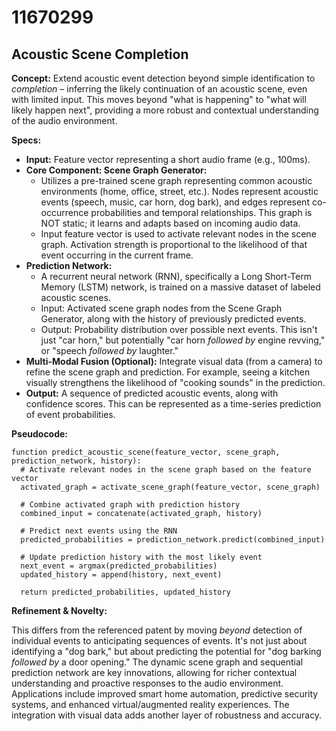 # 11670299

## Acoustic Scene Completion

**Concept:** Extend acoustic event detection beyond simple identification to *completion* – inferring the likely continuation of an acoustic scene, even with limited input. This moves beyond "what is happening" to "what will likely happen next", providing a more robust and contextual understanding of the audio environment.

**Specs:**

*   **Input:** Feature vector representing a short audio frame (e.g., 100ms).
*   **Core Component: Scene Graph Generator:**
    *   Utilizes a pre-trained scene graph representing common acoustic environments (home, office, street, etc.). Nodes represent acoustic events (speech, music, car horn, dog bark), and edges represent co-occurrence probabilities and temporal relationships. This graph is NOT static; it learns and adapts based on incoming audio data.
    *   Input feature vector is used to activate relevant nodes in the scene graph. Activation strength is proportional to the likelihood of that event occurring in the current frame.
*   **Prediction Network:**
    *   A recurrent neural network (RNN), specifically a Long Short-Term Memory (LSTM) network, is trained on a massive dataset of labeled acoustic scenes.
    *   Input: Activated scene graph nodes from the Scene Graph Generator, along with the history of previously predicted events.
    *   Output: Probability distribution over possible next events. This isn't just "car horn," but potentially "car horn *followed by* engine revving," or "speech *followed by* laughter."
*   **Multi-Modal Fusion (Optional):** Integrate visual data (from a camera) to refine the scene graph and prediction. For example, seeing a kitchen visually strengthens the likelihood of "cooking sounds" in the prediction.
*   **Output:** A sequence of predicted acoustic events, along with confidence scores.  This can be represented as a time-series prediction of event probabilities.

**Pseudocode:**

```
function predict_acoustic_scene(feature_vector, scene_graph, prediction_network, history):
  # Activate relevant nodes in the scene graph based on the feature vector
  activated_graph = activate_scene_graph(feature_vector, scene_graph)

  # Combine activated graph with prediction history
  combined_input = concatenate(activated_graph, history)

  # Predict next events using the RNN
  predicted_probabilities = prediction_network.predict(combined_input)

  # Update prediction history with the most likely event
  next_event = argmax(predicted_probabilities)
  updated_history = append(history, next_event)

  return predicted_probabilities, updated_history
```

**Refinement & Novelty:**

This differs from the referenced patent by moving *beyond* detection of individual events to anticipating sequences of events. It's not just about identifying a "dog bark," but about predicting the potential for "dog barking *followed by* a door opening." The dynamic scene graph and sequential prediction network are key innovations, allowing for richer contextual understanding and proactive responses to the audio environment. Applications include improved smart home automation, predictive security systems, and enhanced virtual/augmented reality experiences. The integration with visual data adds another layer of robustness and accuracy.